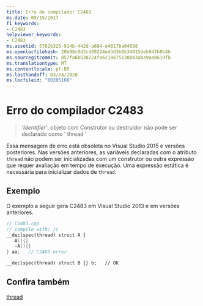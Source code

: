 ```yaml
---
title: Erro do compilador C2483
ms.date: 09/15/2017
f1_keywords:
- C2483
helpviewer_keywords:
- C2483
ms.assetid: 5762b325-914b-442d-a604-e4617ba04038
ms.openlocfilehash: 20b08c0d2cd89224ed3d3b8b34915deb947b0b4b
ms.sourcegitcommit: 857fa6b530224fa6c18675138043aba9aa0619fb
ms.translationtype: MT
ms.contentlocale: pt-BR
ms.lasthandoff: 03/24/2020
ms.locfileid: "80205108"
---
```

# <a name="compiler-error-c2483"></a>Erro do compilador C2483

>'*Identifier*': objeto com Construtor ou destruidor não pode ser declarado como ' thread '

Essa mensagem de erro está obsoleta no Visual Studio 2015 e versões posteriores. Nas versões anteriores, as variáveis declaradas com o atributo `thread` não podem ser inicializadas com um construtor ou outra expressão que requer avaliação em tempo de execução. Uma expressão estática é necessária para inicializar dados de `thread`.

## <a name="example"></a>Exemplo

O exemplo a seguir gera C2483 em Visual Studio 2013 e em versões anteriores.

```cpp
// C2483.cpp
// compile with: /c
__declspec(thread) struct A {
   A(){}
   ~A(){}
} aa;   // C2483 error

__declspec(thread) struct B {} b;   // OK
```

## <a name="see-also"></a>Confira também

[thread](../../cpp/thread.md)

